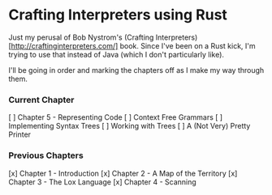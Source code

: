 # Crafting Interpreters using Rust

Just my perusal of Bob Nystrom's (Crafting Interpreters)[http://craftinginterpreters.com/] book. Since I've been on a Rust kick, I'm trying to use that instead of Java (which I don't particularly like).

I'll be going in order and marking the chapters off as I make my way through them.

### Current Chapter

[ ] Chapter 5 - Representing Code
    [ ] Context Free Grammars
    [ ] Implementing Syntax Trees
    [ ] Working with Trees
    [ ] A (Not Very) Pretty Printer

### Previous Chapters

[x] Chapter 1 - Introduction
[x] Chapter 2 - A Map of the Territory
[x] Chapter 3 - The Lox Language
[x] Chapter 4 - Scanning 